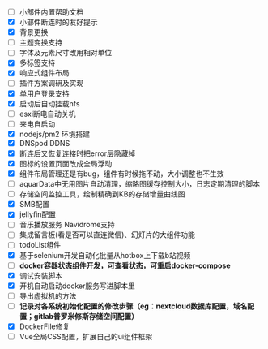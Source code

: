- [ ] 小部件内置帮助文档
- [x] 小部件断连时的友好提示
- [x] 背景更换
- [ ] 主题变换支持
- [ ] 字体及元素尺寸改用相对单位
- [X] 多标签支持
- [X] 响应式组件布局
- [ ] 插件方案调研及实现
- [X] 单用户登录支持
- [X] 启动后自动挂载nfs
- [ ] esxi断电自动关机
- [ ] 来电自启动
- [X] nodejs/pm2 环境搭建
- [X] DNSpod DDNS
- [X] 断连后又恢复连接时把error层隐藏掉
- [X] 图标的设置页面改成全局浮动
- [X] 组件布局管理还是有bug，组件有时候拖不动，大小调整也不生效
- [ ] aquarData中无用图片自动清理，缩略图缓存控制大小，日志定期清理的脚本
- [ ] 存储空间监控工具，绘制精确到KB的存储增量曲线图
- [X] SMB配置
- [X] jellyfin配置
- [ ] 音乐播放服务 Navidrome支持
- [ ] 集成留言板(看是否可以直连微信)、幻灯片的大组件功能
- [ ] todoList组件
- [X] 基于selenium开发自动化批量从hotbox上下载b站视频
- [ ] **docker容器状态组件开发，可查看状态，可重启docker-compose**
- [X] 调试安装脚本
- [X] 开机自动启动docker服务写进脚本里
- [ ] 导出虚拟机的方法
- [ ] **记录对各系统初始化配置的修改步骤（eg：nextcloud数据库配置，域名配置；gitlab普罗米修斯存储空间配置）**
- [X] DockerFile修复
- [ ] Vue全局CSS配置，扩展自己的ui组件框架

